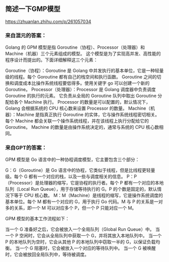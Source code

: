 ## 简述一下GMP模型

https://zhuanlan.zhihu.com/p/261057034

### 来自混元的答案：

Golang 的 GPM 模型是指 Goroutine（协程）、Processor（处理器）和 Machine（机器）三个元素组成的模型。
这个模型是为了实现高并发、高性能的程序设计而提出的。下面详细解释这三个元素：

Goroutine（协程）：Goroutine 是 Golang 中并发执行的基本单位，它是一种轻量级的线程。每个 Goroutine 都有自己的栈空间和执行函数。
Goroutine 之间的切换和调度成本比操作系统线程要低得多。使用关键字 go 可以创建一个新的 Goroutine。
Processor（处理器）：Processor 是 Golang 调度器中负责调度 Goroutine 的执行的元素。
它负责从全局的 Goroutine 队列中取出 Goroutine 分配给各个 Machine 执行。
Processor 的数量是可以配置的，默认情况下，Golang 会根据系统的 CPU 核心数来设置 Processor 的数量。
Machine（机器）：Machine 是指真正执行 Goroutine 的实体，它与操作系统线程密切相关。
每个 Machine 都会关联一个操作系统线程，并在该线程上执行分配给它的 Goroutine。
Machine 的数量是由操作系统决定的，通常与系统的 CPU 核心数相同。

### 来自GPT的答案：

GPM 模型是 Go 语言中的一种协程调度模型，它主要包含三个部分：

G：G（Goroutine）是 Go 语言中的协程，它类似于线程，但是比线程更轻量级。每个 G 都有一个对应的栈，以及一些与调度相关的信息。
P：P（Processor）是处理器的缩写，它是协程的执行者。每个 P 都有一个对应的本地队列（Local Run Queue），用于存储等待执行的 G。P 的个数是固定的，默认情况下等于 CPU 核心数。
M：M（Machine）是线程的缩写，它是操作系统调度的基本单位。每个 M 都有一个对应的 G，用于执行 Go 代码。M 与 P 的关系是一对多的关系，即一个 M 可以对应多个 P，但一个 P 只能对应一个 M。

GPM 模型的基本工作流程如下：

当一个 G 准备好之后，它会被放入一个全局队列（Global Run Queue）中。
当一个 P 空闲时，它会从全局队列中获取一个 G，并将其放入本地队列中。
当一个 P 的本地队列为空时，它会从其他 P 的本地队列中窃取一半的 G，以保证负载均衡。
当一个 G 阻塞时，它会被放入一个对应的等待队列中。
当一个 G 被唤醒时，它会被放回全局队列中，等待被调度。